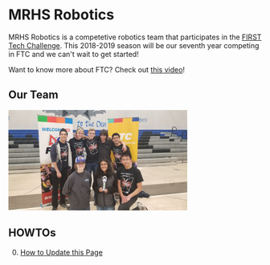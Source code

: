 # MRHS Robotics

MRHS Robotics is a competetive robotics team that participates in the [FIRST Tech Challenge](https://www.firstinspires.org/robotics/ftc).  This 2018-2019 season will be our seventh year competing in FTC and we can't wait to get started! 

Want to know more about FTC?  Check out [this video](https://youtu.be/TLEvZgHWnrk)!

## Our Team

<img src="images/4284_connect_award.jpg" alt="Team 4284" height="200">



## HOWTOs

0. [How to Update this Page](howtos/howto_contribute.md)
